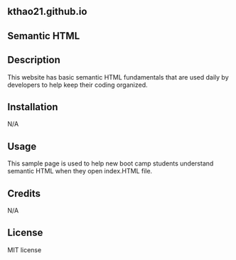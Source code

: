 ## kthao21.github.io
## Semantic HTML

## Description

This website has basic semantic HTML fundamentals that are used daily by developers to help keep their coding organized.


## Installation

N/A

## Usage

This sample page is used to help new boot camp students understand semantic HTML when they open index.HTML file.

## Credits

N/A

## License

MIT license
